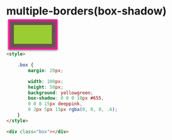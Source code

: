 # multiple-borders(box-shadow)

<style>

    .box {
        margin: 20px;
        width: 100px;
        height: 50px;
        background: yellowgreen;
        box-shadow: 0 0 0 10px #655,
        0 0 0 15px deeppink,
        0 2px 5px 15px rgba(0, 0, 0, .6);
    }
</style>

<div class="box"></div>


``` html
<style>

    .box {
        margin: 20px;

        width: 100px;
        height: 50px;
        background: yellowgreen;
        box-shadow: 0 0 0 10px #655,
        0 0 0 15px deeppink,
        0 2px 5px 15px rgba(0, 0, 0, .6);
    }
</style>

<div class="box"></div>
```
